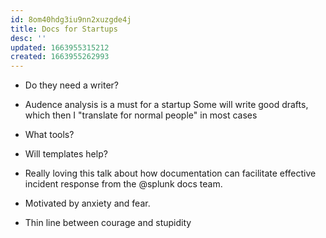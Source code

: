 ```yaml
---
id: 8om40hdg3iu9nn2xuzgde4j
title: Docs for Startups
desc: ''
updated: 1663955315212
created: 1663955262993
---
```


- Do they need a writer?
- Audence analysis is a must for a startup
Some will write good drafts, which then I "translate for normal people" in most cases
- What tools?
- Will templates help?

- Really loving this talk about how documentation can facilitate effective incident response from the
@splunk docs team.

- Motivated by anxiety and fear.
- Thin line between courage and stupidity 